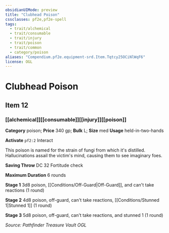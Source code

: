 ```yaml
---
obsidianUIMode: preview
title: "Clubhead Poison"
cssclasses: pf2e,pf2e-spell
tags:
  - trait/alchemical
  - trait/consumable
  - trait/injury
  - trait/poison
  - trait/common
  - category/poison
aliases: "Compendium.pf2e.equipment-srd.Item.Tqtcy25OCiNlWqF6"
license: OGL
---
```

# Clubhead Poison
## Item 12
### [[alchemical]][[consumable]][[injury]][[poison]]

**Category** poison; 
**Price** 340 gp; 
**Bulk** L; **Size** med
**Usage** held-in-two-hands

**Activate** `pf2:2` Interact

This poison is named for the strain of fungi from which it's distilled. Hallucinations assail the victim's mind, causing them to see imaginary foes.

**Saving Throw** DC 32 Fortitude check

**Maximum Duration** 6 rounds

**Stage 1** 3d8 poison, [[Conditions/Off-Guard|Off-Guard]], and can't take reactions (1 round)

**Stage 2** 4d8 poison, off-guard, can't take reactions, [[Conditions/Stunned 1|Stunned 1]] (1 round)

**Stage 3** 5d8 poison, off-guard, can't take reactions, and stunned 1 (1 round)

*Source: Pathfinder Treasure Vault*
*OGL*